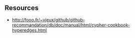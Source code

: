
## Resources

- http://fooo.fr/~vjeux/github/github-recommandation/db/doc/manual/html/cypher-cookbook-hyperedges.html


